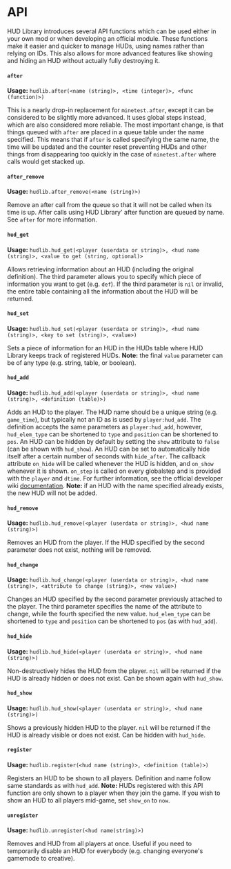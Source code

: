 # API
HUD Library introduces several API functions which can be used either in your own mod or when developing an official module. These functions make it easier and quicker to manage HUDs, using names rather than relying on IDs. This also allows for more advanced features like showing and hiding an HUD without actually fully destroying it.

#### `after`
__Usage:__ `hudlib.after(<name (string)>, <time (integer)>, <func (function)>)`

This is a nearly drop-in replacement for `minetest.after`, except it can be considered to be slightly more advanced. It uses global steps instead, which are also considered more reliable. The most important change, is that things queued with `after` are placed in a queue table under the name specified. This means that if `after` is called specifying the same name, the time will be updated and the counter reset preventing HUDs and other things from disappearing too quickly in the case of `minetest.after` where calls would get stacked up.

#### `after_remove`
__Usage:__ `hudlib.after_remove(<name (string)>)`

Remove an after call from the queue so that it will not be called when its time is up. After calls using HUD Library' after function are queued by name. See `after` for more information.

#### `hud_get`
__Usage:__ `hudlib.hud_get(<player (userdata or string)>, <hud name (string)>, <value to get (string, optional)>`

Allows retrieving information about an HUD (including the original definition). The third parameter allows you to specify which piece of information you want to get (e.g. `def`). If the third parameter is `nil` or invalid, the entire table containing all the information about the HUD will be returned.

#### `hud_set`
__Usage:__ `hudlib.hud_set(<player (userdata or string)>, <hud name (string)>, <key to set (string)>, <value>)`

Sets a piece of information for an HUD in the HUDs table where HUD Library keeps track of registered HUDs. __Note:__ the final `value` parameter can be of any type (e.g. string, table, or boolean).

#### `hud_add`
__Usage:__ `hudlib.hud_add(<player (userdata or string)>, <hud name (string)>, <definition (table)>)`

Adds an HUD to the player. The HUD name should be a unique string (e.g. `game_time`), but typically not an ID as is used by `player:hud_add`. The definition accepts the same parameters as `player:hud_add`, however, `hud_elem_type` can be shortened to `type` and `position` can be shortened to `pos`. An HUD can be hidden by default by setting the `show` attribute to `false` (can be shown with `hud_show`). An HUD can be set to automatically hide itself after a certain number of seconds with `hide_after`. The callback attribute `on_hide` will be called whenever the HUD is hidden, and `on_show` whenever it is shown. `on_step` is called on every globalstep and is provided with the `player` and `dtime`. For further information, see the official developer wiki [documentation](http://dev.minetest.net/HUD). __Note:__ if an HUD with the name specified already exists, the new HUD will not be added.

#### `hud_remove`
__Usage:__ `hudlib.hud_remove(<player (userdata or string)>, <hud name (string)>)`

Removes an HUD from the player. If the HUD specified by the second parameter does not exist, nothing will be removed.

#### `hud_change`
__Usage:__ `hudlib.hud_change(<player (userdata or string)>, <hud name (string)>, <attribute to change (string)>, <new value>)`

Changes an HUD specified by the second parameter previously attached to the player. The third parameter specifies the name of the attribute to change, while the fourth specified the new value. `hud_elem_type` can be shortened to `type` and `position` can be shortened to `pos` (as with `hud_add`).

#### `hud_hide`
__Usage:__ `hudlib.hud_hide(<player (userdata or string)>, <hud name (string)>)`

Non-destructively hides the HUD from the player. `nil` will be returned if the HUD is already hidden or does not exist. Can be shown again with `hud_show`.

#### `hud_show`
__Usage:__ `hudlib.hud_show(<player (userdata or string)>, <hud name (string)>)`

Shows a previously hidden HUD to the player. `nil` will be returned if the HUD is already visible or does not exist. Can be hidden with `hud_hide`.

#### `register`
__Usage:__ `hudlib.register(<hud name (string)>, <definition (table)>)`

Registers an HUD to be shown to all players. Definition and name follow same standards as with `hud_add`. __Note:__ HUDs registered with this API function are only shown to a player when they join the game. If you wish to show an HUD to all players mid-game, set `show_on` to `now`.

#### `unregister`
__Usage:__ `hudlib.unregister(<hud name(string)>)`

Removes and HUD from all players at once. Useful if you need to temporarily disable an HUD for everybody (e.g. changing everyone's gamemode to creative).
